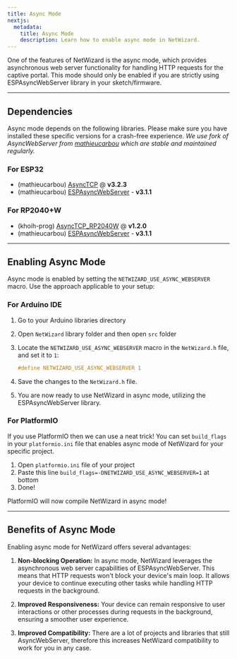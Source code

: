 ```yaml
---
title: Async Mode
nextjs:
  metadata:
    title: Async Mode
    description: Learn how to enable async mode in NetWizard.
---
```


One of the features of NetWizard is the async mode, which provides asynchronous web server functionality for handling HTTP requests for the captive portal. This mode should only be enabled if you are strictly using ESPAsyncWebServer library in your sketch/firmware.

---

## Dependencies

Async mode depends on the following libraries. Please make sure you have installed these specific versions for a crash-free experience. *We use fork of AsyncWebServer from [mathieucarbou](https://github.com/mathieucarbou) which are stable and maintained regularly.*

<!-- ### For ESP8266

- (mathieucarbou) [esphome-ESPAsyncTCP](https://github.com/mathieucarbou/esphome-ESPAsyncTCP#v2.0.0) - **v2.0.0**
- (mathieucarbou) [ESPAsyncWebServer](https://github.com/mathieucarbou/ESPAsyncWebServer#v3.0.5) - **v3.0.5** -->

### For ESP32

- (mathieucarbou) [AsyncTCP](https://github.com/mathieucarbou/AsyncTCP#v3.2.3) @ **v3.2.3**
- (mathieucarbou) [ESPAsyncWebServer](https://github.com/mathieucarbou/ESPAsyncWebServer#v3.1.1) - **v3.1.1**

### For RP2040+W

- (khoih-prog) [AsyncTCP_RP2040W](https://github.com/khoih-prog/AsyncTCP_RP2040W#v1.2.0) @ **v1.2.0**
- (mathieucarbou) [ESPAsyncWebServer](https://github.com/mathieucarbou/ESPAsyncWebServer#v3.1.1) - **v3.1.1**

---

## Enabling Async Mode

Async mode is enabled by setting the `NETWIZARD_USE_ASYNC_WEBSERVER` macro. Use the approach applicable to your setup:

### For Arduino IDE

1. Go to your Arduino libraries directory
2. Open `NetWizard` library folder and then open `src` folder
3. Locate the `NETWIZARD_USE_ASYNC_WEBSERVER` macro in the `NetWizard.h` file, and set it to `1`:

   ```cpp
   #define NETWIZARD_USE_ASYNC_WEBSERVER 1
   ```

4. Save the changes to the `NetWizard.h` file.

5. You are now ready to use NetWizard in async mode, utilizing the ESPAsyncWebServer library.

### For PlatformIO

If you use PlatformIO then we can use a neat trick! You can set `build_flags` in your `platformio.ini` file that enables async mode of NetWizard for your specific project.

1. Open `platformio.ini` file of your project
2. Paste this line `build_flags=-DNETWIZARD_USE_ASYNC_WEBSERVER=1` at bottom
3. Done!

PlatformIO will now compile NetWizard in async mode!

---

## Benefits of Async Mode

Enabling async mode for NetWizard offers several advantages:

1. **Non-blocking Operation:** In async mode, NetWizard leverages the asynchronous web server capabilities of ESPAsyncWebServer. This means that HTTP requests won't block your device's main loop. It allows your device to continue executing other tasks while handling HTTP requests in the background.

2. **Improved Responsiveness:** Your device can remain responsive to user interactions or other processes during requests in the background, ensuring a smoother user experience.

3. **Improved Compatibility:** There are a lot of projects and libraries that still AsyncWebServer, therefore this increases NetWizard compatibility to work for you in any case.
